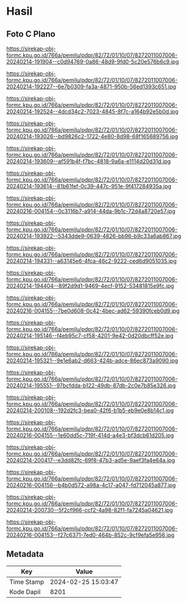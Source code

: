 # Hasil

## Foto C Plano

https://sirekap-obj-formc.kpu.go.id/766a/pemilu/pdpr/82/72/01/10/07/8272011007006-20240214-191904--c0d94769-0a86-48d9-9fd0-5c20e576b6c9.jpg

https://sirekap-obj-formc.kpu.go.id/766a/pemilu/pdpr/82/72/01/10/07/8272011007006-20240214-192227--6e7b0309-fa3a-4871-950b-56ed1393c651.jpg

https://sirekap-obj-formc.kpu.go.id/766a/pemilu/pdpr/82/72/01/10/07/8272011007006-20240214-192524--4dcd34c2-7023-4845-8f7c-a164b92e5b0d.jpg

https://sirekap-obj-formc.kpu.go.id/766a/pemilu/pdpr/82/72/01/10/07/8272011007006-20240214-193026--bd9826c2-1722-4e80-8d98-68f165689756.jpg

https://sirekap-obj-formc.kpu.go.id/766a/pemilu/pdpr/82/72/01/10/07/8272011007006-20240214-193609--af591b4f-f7bc-4818-9a6a-e1114d20d31d.jpg

https://sirekap-obj-formc.kpu.go.id/766a/pemilu/pdpr/82/72/01/10/07/8272011007006-20240214-193614--81b61fef-0c39-447c-951e-9f417284935a.jpg

https://sirekap-obj-formc.kpu.go.id/766a/pemilu/pdpr/82/72/01/10/07/8272011007006-20240216-004154--0c3116b7-a914-44da-9b1c-72d4a8720e57.jpg

https://sirekap-obj-formc.kpu.go.id/766a/pemilu/pdpr/82/72/01/10/07/8272011007006-20240214-193922--5343dde9-0639-4826-bb96-b9c33a6ab867.jpg

https://sirekap-obj-formc.kpu.go.id/766a/pemilu/pdpr/82/72/01/10/07/8272011007006-20240214-194331--a63145e6-4fca-46c2-9222-ced6d9051035.jpg

https://sirekap-obj-formc.kpu.go.id/766a/pemilu/pdpr/82/72/01/10/07/8272011007006-20240214-194404--89f2d9d1-9469-4ecf-9152-53481815e9fc.jpg

https://sirekap-obj-formc.kpu.go.id/766a/pemilu/pdpr/82/72/01/10/07/8272011007006-20240216-004155--7be0d608-0c42-4bec-ad62-59390fceb0d9.jpg

https://sirekap-obj-formc.kpu.go.id/766a/pemilu/pdpr/82/72/01/10/07/8272011007006-20240214-195146--f4eb95c7-cf58-4201-9e42-0d20dbcff52e.jpg

https://sirekap-obj-formc.kpu.go.id/766a/pemilu/pdpr/82/72/01/10/07/8272011007006-20240214-195321--9e1e6ab2-d663-424b-adce-86ec873a9090.jpg

https://sirekap-obj-formc.kpu.go.id/766a/pemilu/pdpr/82/72/01/10/07/8272011007006-20240214-195551--97bcfdda-b122-49db-87db-2c0e7b85e326.jpg

https://sirekap-obj-formc.kpu.go.id/766a/pemilu/pdpr/82/72/01/10/07/8272011007006-20240214-200108--192d2fc3-bea0-42f6-b1b5-eb9e0e8b14c1.jpg

https://sirekap-obj-formc.kpu.go.id/766a/pemilu/pdpr/82/72/01/10/07/8272011007006-20240216-004155--1e60dd5c-719f-414d-a4e3-bf3dcb61d205.jpg

https://sirekap-obj-formc.kpu.go.id/766a/pemilu/pdpr/82/72/01/10/07/8272011007006-20240214-200417--e3dd82fc-69f8-47b3-ad5e-9aef3fa4e64a.jpg

https://sirekap-obj-formc.kpu.go.id/766a/pemilu/pdpr/82/72/01/10/07/8272011007006-20240216-004156--b4b0d572-a98a-4c17-a047-fd712045a877.jpg

https://sirekap-obj-formc.kpu.go.id/766a/pemilu/pdpr/82/72/01/10/07/8272011007006-20240214-200730--5f2cf966-ccf2-4a98-82f1-fa7245a04621.jpg

https://sirekap-obj-formc.kpu.go.id/766a/pemilu/pdpr/82/72/01/10/07/8272011007006-20240216-004153--f27c6371-7ed0-464b-852c-9cf9efa5e956.jpg


## Metadata

| Key        | Value               |
| ---------- | ------------------- |
| Time Stamp | 2024-02-25 15:03:47 |
| Kode Dapil | 8201                |



